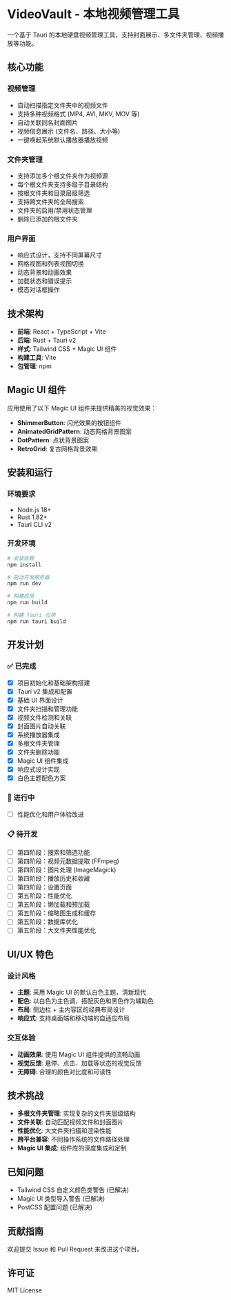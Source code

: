 # VideoVault - 本地视频管理工具

一个基于 Tauri 的本地硬盘视频管理工具，支持封面展示、多文件夹管理、视频播放等功能。

## 核心功能

### 视频管理
- 自动扫描指定文件夹中的视频文件
- 支持多种视频格式 (MP4, AVI, MKV, MOV 等)
- 自动关联同名封面图片
- 视频信息展示 (文件名、路径、大小等)
- 一键唤起系统默认播放器播放视频

### 文件夹管理
- 支持添加多个根文件夹作为视频源
- 每个根文件夹支持多级子目录结构
- 按根文件夹和目录层级筛选
- 支持跨文件夹的全局搜索
- 文件夹的启用/禁用状态管理
- 删除已添加的根文件夹

### 用户界面
- 响应式设计，支持不同屏幕尺寸
- 网格视图和列表视图切换
- 动态背景和动画效果
- 加载状态和错误提示
- 模态对话框操作

## 技术架构

- **前端**: React + TypeScript + Vite
- **后端**: Rust + Tauri v2
- **样式**: Tailwind CSS + Magic UI 组件
- **构建工具**: Vite
- **包管理**: npm

## Magic UI 组件

应用使用了以下 Magic UI 组件来提供精美的视觉效果：

- **ShimmerButton**: 闪光效果的按钮组件
- **AnimatedGridPattern**: 动态网格背景图案
- **DotPattern**: 点状背景图案
- **RetroGrid**: 复古网格背景效果

## 安装和运行

### 环境要求
- Node.js 18+
- Rust 1.82+
- Tauri CLI v2

### 开发环境
```bash
# 安装依赖
npm install

# 启动开发服务器
npm run dev

# 构建应用
npm run build

# 构建 Tauri 应用
npm run tauri build
```

## 开发计划

### ✅ 已完成
- [x] 项目初始化和基础架构搭建
- [x] Tauri v2 集成和配置
- [x] 基础 UI 界面设计
- [x] 文件夹扫描和管理功能
- [x] 视频文件检测和关联
- [x] 封面图片自动关联
- [x] 系统播放器集成
- [x] 多根文件夹管理
- [x] 文件夹删除功能
- [x] Magic UI 组件集成
- [x] 响应式设计实现
- [x] 白色主题配色方案

### 🔄 进行中
- [ ] 性能优化和用户体验改进

### 📋 待开发
- [ ] 第四阶段：搜索和筛选功能
- [ ] 第四阶段：视频元数据提取 (FFmpeg)
- [ ] 第四阶段：图片处理 (ImageMagick)
- [ ] 第四阶段：播放历史和收藏
- [ ] 第四阶段：设置页面
- [ ] 第五阶段：性能优化
- [ ] 第五阶段：懒加载和预加载
- [ ] 第五阶段：缩略图生成和缓存
- [ ] 第五阶段：数据库优化
- [ ] 第五阶段：大文件夹性能优化

## UI/UX 特色

### 设计风格
- **主题**: 采用 Magic UI 的默认白色主题，清新现代
- **配色**: 以白色为主色调，搭配灰色和黑色作为辅助色
- **布局**: 侧边栏 + 主内容区的经典布局设计
- **响应式**: 支持桌面端和移动端的自适应布局

### 交互体验
- **动画效果**: 使用 Magic UI 组件提供的流畅动画
- **视觉反馈**: 悬停、点击、加载等状态的视觉反馈
- **无障碍**: 合理的颜色对比度和可读性

## 技术挑战

- **多根文件夹管理**: 实现复杂的文件夹层级结构
- **文件关联**: 自动匹配视频文件和封面图片
- **性能优化**: 大文件夹扫描和渲染性能
- **跨平台兼容**: 不同操作系统的文件路径处理
- **Magic UI 集成**: 组件库的深度集成和定制

## 已知问题

- Tailwind CSS 自定义颜色类警告 (已解决)
- Magic UI 类型导入警告 (已解决)
- PostCSS 配置问题 (已解决)

## 贡献指南

欢迎提交 Issue 和 Pull Request 来改进这个项目。

## 许可证

MIT License
